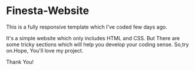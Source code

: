 # Finesta-Website

This is a fully responsive template which I've coded few days ago.

It's a simple website which only includes HTML and CSS. 
But There are some tricky sections which will help you develop your coding sense.
So,try on.Hope, You'll love my project.

Thank You!
